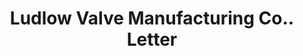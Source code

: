 ---
doi: 10.7916/D8V70WPX
date_other: '1900'
date_other_textual: '1900'
form: correspondence
genre:
- Letters (correspondence)
name:
- Ludlow Valve Manufacturing Co.
object_in_context_url: https://biggert.cul.columbia.edu/items/view/ave_biggert_01217
subject_hierarchical_geographic:
- Troy, New York, United States
subject_name:
- Ludlow Valve Manufacturing Co.
title: Ludlow Valve Manufacturing Co.. Letter
sort_title: Ludlow Valve Manufacturing Co.. Letter
call_number: ave_biggert_01217
coordinates:
- 42.73166666666667,-73.69250000000001
pid: ave_biggert_01217
identifiers: ave_biggert_01217
canvas_id: ldpd:396480
permalink: "/items/ave_biggert_01217/"
layout: iiif-image-page
---